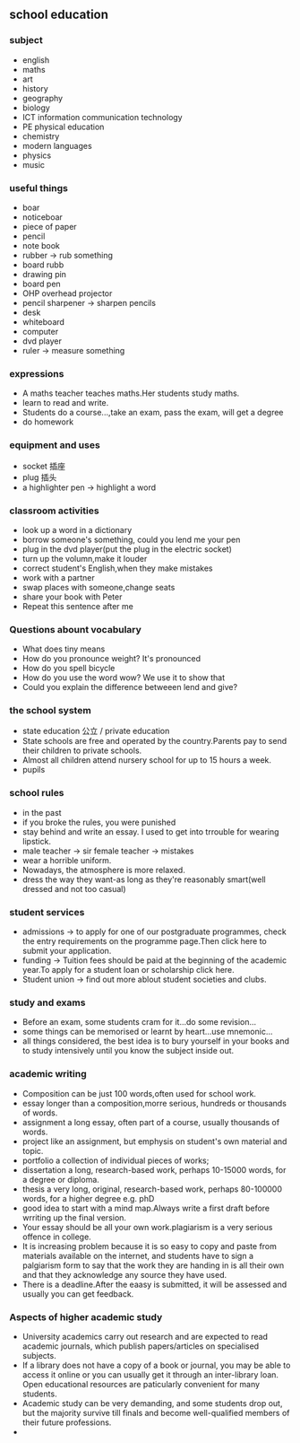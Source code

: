 
## school education
### subject
- english
- maths  
- art  
- history  
- geography  
- biology  
- ICT information communication technology  
- PE physical education  
- chemistry  
- modern languages  
- physics  
- music  
### useful things
- boar
- noticeboar
- piece of paper
- pencil
- note book
- rubber -> rub something
- board rubb
- drawing pin
- board pen
- OHP overhead projector
- pencil sharpener -> sharpen pencils
- desk
- whiteboard
- computer
- dvd player
- ruler  -> measure something
### expressions
- A maths teacher teaches maths.Her students study maths.
- learn to read and write.
- Students do a course...,take an exam, pass the exam, will get a degree
- do homework
### equipment and uses
- socket 插座
- plug 插头
- a highlighter pen -> highlight a word
### classroom activities
- look up a word in a dictionary
- borrow someone's something, could you lend me your pen
- plug in the dvd player(put the plug in the electric socket)
- turn up the volumn,make it louder
- correct student's English,when they make mistakes
- work with a partner
- swap places with someone,change seats
- share your book with Peter
- Repeat this sentence after me

### Questions abount vocabulary
- What does tiny means
- How do you pronounce weight? It's pronounced 
- How do you spell bicycle
- How do you use the word wow?   We use it to show that
- Could you explain the difference betweeen lend and give?

### the school system
- state education 公立 / private education
- State schools are free and operated by the country.Parents pay to send their children to private schools.
- Almost all children attend nursery school for up to 15 hours a week.
- pupils

### school rules
- in the past
- if you broke the rules, you were punished
- stay behind and write an essay. I used to get into trrouble for wearing lipstick.
- male teacher -> sir  female teacher -> mistakes
- wear a horrible uniform.
- Nowadays, the atmosphere is more relaxed.
- dress the way they want-as long as they're reasonably smart(well dressed and not too casual)

### student services
- admissions -> to apply for one of our postgraduate programmes, check the entry requirements on the programme page.Then click here to submit your application.
- funding -> Tuition fees should be paid at the beginning of the academic year.To apply for a student loan or scholarship click here.
- Student union -> find out more ablout student societies and clubs.

### study and exams
- Before an exam, some students cram for it...do some revision...
- some things can be memorised or learnt by heart...use mnemonic...
- all things considered, the best idea is to bury yourself in your books and to study intensively until you know the subject inside out.
### academic writing
- Composition can be just 100 words,often used for school work.
- essay longer than a composition,morre serious, hundreds or thousands of words.
- assignment a long essay, often part of a course, usually thousands of words.
- project like an assignment, but emphysis on student's own material and topic.
- portfolio a collection of individual pieces of works;
- dissertation a long, research-based work, perhaps 10-15000 words, for a degree or diploma.
- thesis a very long, original, research-based work, perhaps 80-100000 words, for a higher degree e.g. phD
- good idea to start with a mind map.Always write a first draft before wrriting up the final version.
- Your essay should be all your own work.plagiarism is a very serious offence in college.
- It is increasing problem because it is so easy to copy and paste from materials available on the internet, and students have to sign a palgiarism form to say that the work they are handing in is all their own and that they acknowledge any source they have used.
- There is a deadline.After the eaasy is submitted, it will be assessed and usually you can get feedback.
### Aspects of higher academic study
- University academics carry out research and are expected to read academic journals, which publish papers/articles on specialised subjects. 
- If a library does not have a copy of a book or journal, you may be able to access it online or you can usually get it through an inter-library loan. Open educational resources are paticularly convenient for many students.
- Academic study can be very demanding, and some students drop out, but the majority survive till finals and become well-qualified members of their future professions.
- 